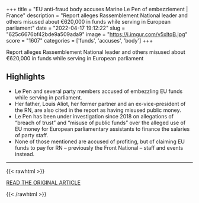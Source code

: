 +++
title = "EU anti-fraud body accuses Marine Le Pen of embezzlement | France"
description = "Report alleges Rassemblement National leader and others misused about €620,000 in funds while serving in European parliament"
date = "2022-04-17 19:12:22"
slug = "625c6676bf42bde9a509ada9"
image = "https://i.imgur.com/v5xltqB.jpg"
score = "1607"
categories = ['funds', 'accuses', 'body']
+++

Report alleges Rassemblement National leader and others misused about €620,000 in funds while serving in European parliament

## Highlights

- Le Pen and several party members accused of embezzling EU funds while serving in parliament.
- Her father, Louis Aliot, her former partner and an ex-vice-president of the RN, are also cited in the report as having misused public money.
- Le Pen has been under investigation since 2018 on allegations of “breach of trust” and “misuse of public funds” over the alleged use of EU money for European parliamentary assistants to finance the salaries of party staff.
- None of those mentioned are accused of profiting, but of claiming EU funds to pay for RN – previously the Front National – staff and events instead.

---

{{< rawhtml >}}
  <p class="article-category">
    <a target="_blank" href="https://www.theguardian.com/world/2022/apr/17/eu-anti-fraud-body-accuses-marine-le-pen-france-election">READ THE ORIGINAL ARTICLE</a>
  </p>
{{< /rawhtml >}}
